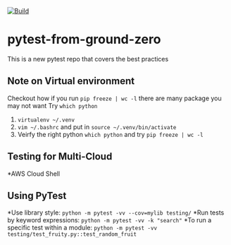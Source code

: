 [![Build](https://github.com/WebFarhan/pytest-from-ground-zero/actions/workflows/build.yml/badge.svg)](https://github.com/WebFarhan/pytest-from-ground-zero/actions/workflows/build.yml)

# pytest-from-ground-zero
This is a new pytest repo that covers the best practices

## Note on Virtual environment

Checkout how if you run `pip freeze | wc -l` there are many package you may not want
Try `which python`


1. `virtualenv ~/.venv`
2. `vim ~/.bashrc` and put in `source ~/.venv/bin/activate`
3.  Veirfy the right python `which python` and try `pip freeze | wc -l`

## Testing for Multi-Cloud

*AWS Cloud Shell

## Using PyTest

*Use library style: `python -m pytest -vv --cov=mylib testing/`
*Run tests by keyword expressions: `python -m pytest -vv -k "search"`
*To run a specific test within a module: `python -m pytest -vv testing/test_fruity.py::test_random_fruit`
